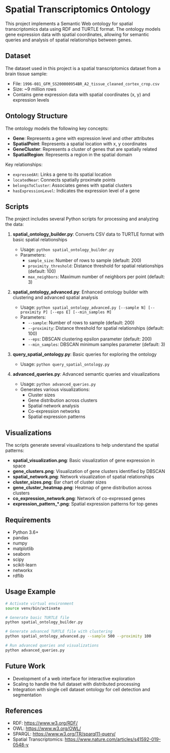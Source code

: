 # Spatial Transcriptomics Ontology

This project implements a Semantic Web ontology for spatial transcriptomics data using RDF and TURTLE format. The ontology models gene expression data with spatial coordinates, allowing for semantic queries and analysis of spatial relationships between genes.

## Dataset

The dataset used in this project is a spatial transcriptomics dataset from a brain tissue sample:
- File: `1996-081_GFM_SS200000954BR_A2_tissue_cleaned_cortex_crop.csv`
- Size: ~9 million rows
- Contains gene expression data with spatial coordinates (x, y) and expression levels

## Ontology Structure

The ontology models the following key concepts:

- **Gene**: Represents a gene with expression level and other attributes
- **SpatialPoint**: Represents a spatial location with x, y coordinates
- **GeneCluster**: Represents a cluster of genes that are spatially related
- **SpatialRegion**: Represents a region in the spatial domain

Key relationships:
- `expressedAt`: Links a gene to its spatial location
- `locatedNear`: Connects spatially proximate points
- `belongsToCluster`: Associates genes with spatial clusters
- `hasExpressionLevel`: Indicates the expression level of a gene

## Scripts

The project includes several Python scripts for processing and analyzing the data:

1. **spatial_ontology_builder.py**: Converts CSV data to TURTLE format with basic spatial relationships
   - Usage: `python spatial_ontology_builder.py`
   - Parameters:
     - `sample_size`: Number of rows to sample (default: 200)
     - `proximity_threshold`: Distance threshold for spatial relationships (default: 100)
     - `max_neighbors`: Maximum number of neighbors per point (default: 3)

2. **spatial_ontology_advanced.py**: Enhanced ontology builder with clustering and advanced spatial analysis
   - Usage: `python spatial_ontology_advanced.py [--sample N] [--proximity P] [--eps E] [--min_samples M]`
   - Parameters:
     - `--sample`: Number of rows to sample (default: 200)
     - `--proximity`: Distance threshold for spatial relationships (default: 100)
     - `--eps`: DBSCAN clustering epsilon parameter (default: 200)
     - `--min_samples`: DBSCAN minimum samples parameter (default: 3)

3. **query_spatial_ontology.py**: Basic queries for exploring the ontology
   - Usage: `python query_spatial_ontology.py`

4. **advanced_queries.py**: Advanced semantic queries and visualizations
   - Usage: `python advanced_queries.py`
   - Generates various visualizations:
     - Cluster sizes
     - Gene distribution across clusters
     - Spatial network analysis
     - Co-expression networks
     - Spatial expression patterns

## Visualizations

The scripts generate several visualizations to help understand the spatial patterns:

- **spatial_visualization.png**: Basic visualization of gene expression in space
- **gene_clusters.png**: Visualization of gene clusters identified by DBSCAN
- **spatial_network.png**: Network visualization of spatial relationships
- **cluster_sizes.png**: Bar chart of cluster sizes
- **gene_cluster_heatmap.png**: Heatmap of gene distribution across clusters
- **co_expression_network.png**: Network of co-expressed genes
- **expression_pattern_*.png**: Spatial expression patterns for top genes

## Requirements

- Python 3.6+
- pandas
- numpy
- matplotlib
- seaborn
- scipy
- scikit-learn
- networkx
- rdflib

## Usage Example

```bash
# Activate virtual environment
source venv/bin/activate

# Generate basic TURTLE file
python spatial_ontology_builder.py

# Generate advanced TURTLE file with clustering
python spatial_ontology_advanced.py --sample 500 --proximity 100

# Run advanced queries and visualizations
python advanced_queries.py
```

## Future Work

- Development of a web interface for interactive exploration
- Scaling to handle the full dataset with distributed processing
- Integration with single cell dataset ontology for cell detection and segmentation

## References

- RDF: https://www.w3.org/RDF/
- OWL: https://www.w3.org/OWL/
- SPARQL: https://www.w3.org/TR/sparql11-query/
- Spatial Transcriptomics: https://www.nature.com/articles/s41592-019-0548-y
